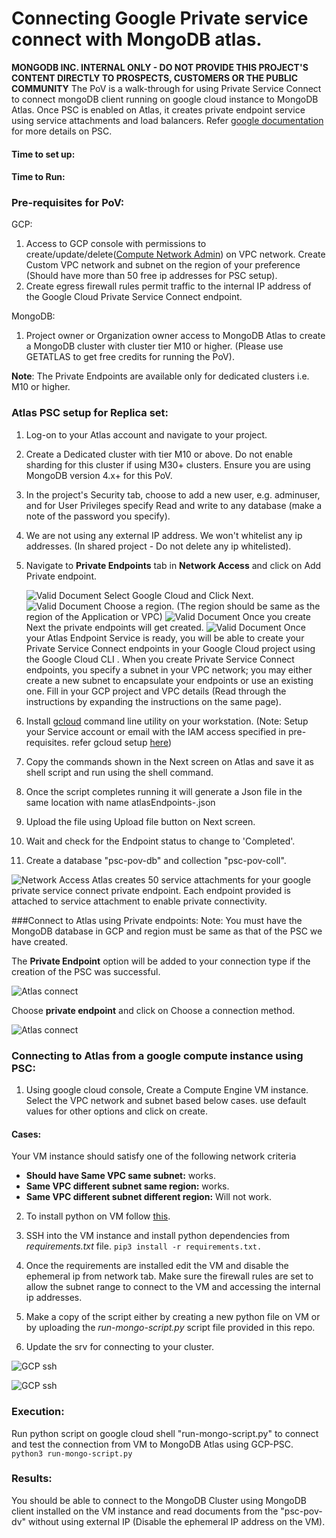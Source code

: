 # Connecting Google Private service connect with MongoDB atlas.
**MONGODB INC. INTERNAL ONLY - DO NOT PROVIDE THIS PROJECT'S CONTENT DIRECTLY TO PROSPECTS, CUSTOMERS OR THE PUBLIC COMMUNITY**
The PoV is a walk-through for using Private Service Connect to connect mongoDB client running on google cloud instance to MongoDB Atlas. Once PSC is enabled on Atlas, it creates private endpoint service using service attachments and load balancers. Refer [google documentation](https://cloud.google.com/vpc/docs/private-service-connect) for more details on PSC.

#### Time to set up:
#### Time to Run:

### Pre-requisites for PoV:

GCP:
1. Access to GCP console with permissions to create/update/delete([Compute Network Admin](https://cloud.google.com/iam/docs/understanding-roles#compute.networkAdmin)) on VPC network. Create Custom VPC network and subnet on the region of your preference (Should have more than 50 free ip addresses for PSC setup).
2. Create egress firewall rules permit traffic to the internal IP address of the Google Cloud Private Service Connect endpoint.

MongoDB:
1. Project owner or Organization owner access to MongoDB Atlas to create a MongoDB cluster with cluster tier M10 or higher. (Please use GETATLAS to get free credits for running the PoV). 

**Note**: The Private Endpoints are available only for dedicated clusters i.e. M10 or higher.

### Atlas PSC setup for **Replica set**:
1. Log-on to your Atlas account and navigate to your project.
2. Create a Dedicated cluster with tier M10 or above. Do not enable sharding for this cluster if using M30+ clusters. Ensure you are using MongoDB version 4.x+ for this PoV.
3. In the project's Security tab, choose to add a new user, e.g. adminuser, and for User Privileges specify Read and write to any database (make a note of the password you specify).
4. We are not using any external IP address. We won't whitelist any ip addresses. (In shared project - Do not delete any ip whitelisted). 
5. Navigate to **Private Endpoints** tab in **Network Access** and click on Add Private endpoint.  
    
    ![Valid Document](img/atlas01.png "Valid Document")
    Select Google Cloud and Click Next.
    ![Valid Document](img/atlas02.png "Valid Document")
    Choose a region. (The region should be same as the region of the Application or VPC)
    ![Valid Document](img/atlas03.png "Valid Document")
    Once you create Next the private endpoints will get created. 
    ![Valid Document](img/atlas04.png "Valid Document")
    Once your Atlas Endpoint Service is ready, you will be able to create your Private Service Connect endpoints in your Google Cloud project using the Google Cloud CLI . When you create Private Service Connect endpoints, you specify a subnet in your VPC network; you may either create a new subnet to encapsulate your endpoints or use an existing one. Fill in your GCP project and VPC details (Read through the instructions by expanding the instructions on the same page).
6. Install [gcloud](https://cloud.google.com/sdk/docs/install) command line utility on your workstation. (Note: Setup your Service account or email with the IAM access specified in pre-requisites. refer gcloud setup [here](https://cloud.google.com/sdk/docs/initializing))
7. Copy the commands shown in the Next screen on Atlas and save it as shell script and run using the shell command.
8. Once the script completes running it will generate a Json file in the same location with name atlasEndpoints-<name of your psc>.json
9. Upload the file using Upload file button on Next screen. 
10. Wait and check for the Endpoint status to change to 'Completed'.
11. Create a database "psc-pov-db" and collection "psc-pov-coll".  

![Network Access](img/atlas05.png "Network Access")
Atlas creates 50 service attachments for your google private service connect private endpoint. Each endpoint provided is attached to service attachment to enable private connectivity.

###Connect to Atlas using Private endpoints:
Note: You must have the MongoDB database in GCP and region must be same as that of the PSC we have created.

The **Private Endpoint** option will be added to your connection type if the creation of the PSC was successful.

![Atlas connect](img/atlas06.png "atlas connect")

Choose **private endpoint** and click on Choose a connection method.

![Atlas connect](img/atlas07.png "atlas connect")

### Connecting to Atlas from a google compute instance using PSC:
1. Using google cloud console, Create a Compute Engine VM instance. Select the VPC network and subnet based below cases. use default values for other options and click on create. 

#### Cases:
Your VM instance should satisfy one of the following network criteria 
* **Should have Same VPC same subnet:** works. 
* **Same VPC different subnet same region:** works.
* **Same VPC different subnet different region:** Will not work.

2. To install python on VM follow [this](https://cloud.google.com/python/docs/setup#linux).
3. SSH into the VM instance and install python dependencies from _requirements.txt_ file. 
```pip3 install -r requirements.txt. ``` 

4. Once the requirements are installed edit the VM and disable the ephemeral ip from network tab. Make sure the firewall rules are set to allow the subnet range to connect to the VM and accessing the internal ip addresses.
5. Make a copy of the script either by creating a new python file on VM or by uploading the _run-mongo-script.py_ script file provided in this repo.
6. Update the srv for connecting to your cluster.

![GCP ssh](img/gcp_console01.png "gcp_console01")

   ![GCP ssh ](img/gcp_console02.png "gcp_console02")


### Execution:
Run python script on google cloud shell "run-mongo-script.py" to connect and test the connection from VM to MongoDB Atlas using GCP-PSC.
```python3 run-mongo-script.py```

### Results:
You  should be able to connect to the MongoDB Cluster using MongoDB client installed on the VM instance and read documents from the "psc-pov-dv" without using external IP (Disable the ephemeral IP address on the VM).
